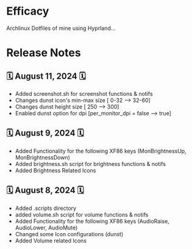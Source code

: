 # Efficacy
Archlinux Dotfiles of mine using Hyprland...

# Release Notes

## 🗓️ August 11, 2024 🗓️
- Added screenshot.sh for screenshot functions & notifs
- Changes dunst icon's min-max size [ 0-32 --> 32-60]
- Changes dunst height size [ 250 --> 300]
- Enabled  dunst option for dpi [per_monitor_dpi = false --> true]

## 🗓️ August 9, 2024 🗓️
- Added Functionality for the following XF86 keys (MonBrightnessUp, MonBrightnessDown)
- Added brightness.sh script for brightness functions & notifs
- Added Brightness Related Icons

## 🗓️ August 8, 2024 🗓️
- Added .scripts directory
- added volume.sh script for volume functions & notifs
- Added Functionality for the following XF86 keys (AudioRaise, AudioLower, AudioMute)
- Changed some Icon configurations (dunst)
- Added Volume related Icons
